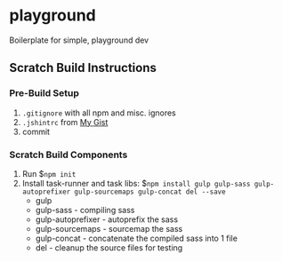 # playground
Boilerplate for simple, playground dev

## Scratch Build Instructions

### Pre-Build Setup
1. `.gitignore` with all npm and misc. ignores
1. `.jshintrc` from [My Gist](https://gist.github.com/psullivan6/e7d9f6611bd163e52951)
1. commit

### Scratch Build Components
1. Run $`npm init`
1. Install task-runner and task libs: $`npm install gulp gulp-sass gulp-autoprefixer gulp-sourcemaps gulp-concat del --save`
    - gulp
    - gulp-sass - compiling sass
    - gulp-autoprefixer - autoprefix the sass
    - gulp-sourcemaps - sourcemap the sass
    - gulp-concat - concatenate the compiled sass into 1 file
    - del - cleanup the source files for testing

